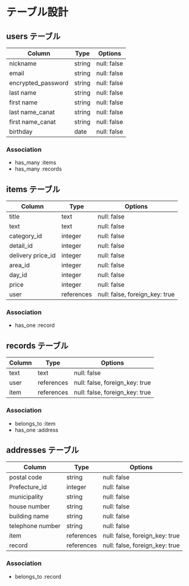 # テーブル設計

## users テーブル

| Column             | Type   | Options     |
| ------------------ | ------ | ----------- |
| nickname           | string | null: false |
| email              | string | null: false |
| encrypted_password | string | null: false |
| last  name         | string | null: false |
| first name         | string | null: false |
| last name_canat    | string | null: false |
| first name_canat   | string | null: false |
| birthday           | date   | null: false |

### Association

- has_many :items
- has_many :records

## items テーブル

| Column                    | Type       | Options                        |
| ------------------------- | ---------- | ------------------------------ |
| title                     | text       | null: false                    |
| text                      | text       | null: false                    |
| category_id               | integer    | null: false                    |
| detail_id                 | integer    | null: false                    |
| delivery price_id         | integer    | null: false                    |
| area_id                   | integer    | null: false                    |
| day_id                    | integer    | null: false                    |
| price                     | integer    | null: false                    |
| user                      | references | null: false, foreign_key: true |

### Association

- has_one :record

##  records テーブル

| Column      | Type       | Options                        |
| ----------- | ---------- | ------------------------------ |
| text        | text       | null: false                    |
| user        | references | null: false, foreign_key: true |
| item        | references | null: false, foreign_key: true |

### Association

- belongs_to :item
- has_one :address

##  addresses テーブル

| Column                   | Type       | Options                        |
| ------------------------ | ---------- | ------------------------------ |
| postal code              | string     | null: false                    |
| Prefecture_id            | integer    | null: false                    |
| municipality             | string     | null: false                    |
| house number             | string     | null: false                    |
| building name            | string     | null: false                    |
| telephone number         | string     | null: false                    |
| item                     | references | null: false, foreign_key: true |
| record                   | references | null: false, foreign_key: true |

### Association

- belongs_to :record